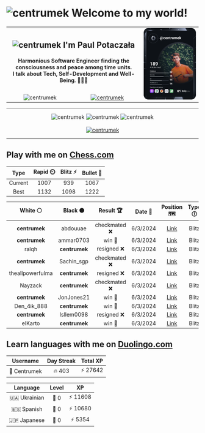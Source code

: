 <h1>
  <img
    src="https://emojis.slackmojis.com/emojis/images/1531849430/4246/blob-sunglasses.gif"
    width="30"
    alt="centrumek"
  />
  Welcome to my world!
</h1>

<table>
  <tbody>
    <tr>
      <td align="center" width="70%" colspan="2">
        <h2>
          <img
            src="https://raw.githubusercontent.com/MartinHeinz/MartinHeinz/master/wave.gif"
            width="30px"
            alt="centrumek"
          />
          I'm Paul Potaczała
        </h2>
        <h4>
          Harmonious Software Engineer finding the consciousness and peace among time units.
          <br/>
          I talk about Tech, Self-Development and Well-Being. 🌿🧘🚀
        </h4>
      </td>
      <td width="30%" rowspan="2">
        <a href="https://app.daily.dev/centrumek">
          <img
            src="./devcard.svg"
            alt="centrumek"
          />
        </a>
      </td>
    </tr>
    <tr align="center">
      <td>
        <img
          src="https://komarev.com/ghpvc/?username=centrumek&label=visitors&color=0e75b6&style=flat"
          alt="centrumek"
        >
      </td>
      <td>
        <a href="https://stackoverflow.com/users/14496012/centrumek">
          <img
            src="https://stackoverflow.com/users/flair/14496012.png?theme=dark"
            alt="centrumek"
          >
        </a>
      </td>
    </tr>
  </tbody>
</table>

---
<div align="center">
  <img 
    src="https://github-readme-stats.vercel.app/api?username=centrumek&show_icons=true&count_private=true&theme=dark&hide_border=true&hide=issues,contribs&bg_color=00000000"
    alt="centrumek"
  />
  <img
    src="https://github-readme-stats.vercel.app/api/top-langs/?username=centrumek&layout=compact&hide_border=true&theme=dark&bg_color=00000000&langs_count=6&exclude_repo=air-statistic-app"
    alt="centrumek"
  />
  <img 
    src="https://github-readme-streak-stats.herokuapp.com?user=centrumek&theme=dark&hide_border=true&background=FFFFFF00"
    alt="centrumek"
  />
  <br/>
  <br/>
  <a href="https://www.buymeacoffee.com/centrumek">
    <img
      src="https://cdn.buymeacoffee.com/buttons/v2/default-orange.png"
      height="50"
      width="210"
      alt="centrumek"
    />
  </a>
</div>

---

## Play with me on [Chess.com](https://www.chess.com/member/centrumek)

<div align="center">
<!--START_SECTION:chessStats-->
<!-- Automatically generated with https://github.com/Balastrong/chess-stats-action -->

| Type | Rapid ⏲️ | Blitz ⚡ | Bullet 🔫 |
|:---:|:---:|:---:|:---:|
| Current | 1007 | 939 | 1067 |
| Best | 1132 | 1098 | 1222 |

| White ⚪ | Black ⚫ | Result 🏆 | Date 📅 | Position 🗺️ | Type 🕕 |
|:---:|:---:|:---:|:---:|:---:|:---:|
| **centrumek** | abdouuae | checkmated ❌ | 6/3/2024 | <a href="http://www.ee.unb.ca/cgi-bin/tervo/fen.pl?select=8/p5pp/1pp3r1/3k4/1P5P/3nP2K/P5q1/8 w - -">Link</a> | Blitz |
| **centrumek** | ammar0703 | win 🥇 | 6/3/2024 | <a href="http://www.ee.unb.ca/cgi-bin/tervo/fen.pl?select=3rr3/ppp3kp/6p1/3n1nP1/2Q5/P1P5/P2B3P/2KR1R2 b - -">Link</a> | Blitz |
| ralqh | **centrumek** | resigned ❌ | 6/3/2024 | <a href="http://www.ee.unb.ca/cgi-bin/tervo/fen.pl?select=r7/p5k1/7p/8/4Q3/P1P4P/5PP1/R5K1 b - -">Link</a> | Blitz |
| **centrumek** | Sachin_sgp | checkmated ❌ | 6/3/2024 | <a href="http://www.ee.unb.ca/cgi-bin/tervo/fen.pl?select=r1b1k1r1/bq1p1p2/8/2p4p/2P2P2/P2B2Pn/7P/RN1Q1RK1 w q -">Link</a> | Blitz |
| theallpowerfulma | **centrumek** | resigned ❌ | 6/3/2024 | <a href="http://www.ee.unb.ca/cgi-bin/tervo/fen.pl?select=8/2k5/7R/1R2p3/2P5/2KP4/8/8 b - -">Link</a> | Blitz |
| Nayzack | **centrumek** | checkmated ❌ | 6/3/2024 | <a href="http://www.ee.unb.ca/cgi-bin/tervo/fen.pl?select=8/8/3pQ3/2p1p3/3rk2p/5Q1P/6P1/6K1 b - -">Link</a> | Blitz |
| **centrumek** | JonJones21 | win 🥇 | 6/3/2024 | <a href="http://www.ee.unb.ca/cgi-bin/tervo/fen.pl?select=1k1R4/p1p5/Bp6/1P6/8/1KP5/4r1p1/7r b - -">Link</a> | Blitz |
| Den_4ik_888 | **centrumek** | win 🥇 | 6/3/2024 | <a href="http://www.ee.unb.ca/cgi-bin/tervo/fen.pl?select=N6r/pp1kn3/2np4/7p/8/5N1P/P1bBPPP1/q3KB1R w K -">Link</a> | Blitz |
| **centrumek** | Isllem0098 | resigned ❌ | 6/3/2024 | <a href="http://www.ee.unb.ca/cgi-bin/tervo/fen.pl?select=8/6P1/2p5/2k3r1/4p3/8/6K1/4q3 w - -">Link</a> | Blitz |
| elKarto | **centrumek** | win 🥇 | 6/3/2024 | <a href="http://www.ee.unb.ca/cgi-bin/tervo/fen.pl?select=8/2k5/2p5/1pKp4/pP2pP2/1Pq3r1/6P1/R2Q1R2 w - -">Link</a> | Blitz |

<!--END_SECTION:chessStats-->
</div>

## Learn languages with me on [Duolingo.com](https://www.duolingo.com/profile/Centrumek)

<div align="center">
<!--START_SECTION:duolingoStats-->
<!-- Automatically generated with https://github.com/centrumek/duolingo-readme-stats-->

| Username | Day Streak | Total XP |
|:---:|:---:|:---:|
| 👤 Centrumek | 🔥 403 | ⚡ 27642 |

| Language | Level | XP |
|:---:|:---:|:---:|
| 🇺🇦 Ukrainian | 👑 0 | ⚡ 11608 |
| 🇪🇸 Spanish | 👑 0 | ⚡ 10680 |
| 🇯🇵 Japanese | 👑 0 | ⚡ 5354 |

<!--END_SECTION:duolingoStats-->
</div>
<!--
**centrumek/centrumek** is a ✨ _special_ ✨ repository because its `README.md` (this file) appears on your GitHub profile.

Here are some ideas to get you started:

- 🔭 I’m currently working on ...
- 🌱 I’m currently learning ...
- 👯 I’m looking to collaborate on ...
- 🤔 I’m looking for help with ...
- 💬 Ask me about ...
- 📫 How to reach me: ...
- 😄 Pronouns: ...
- ⚡ Fun fact: ...
-->
